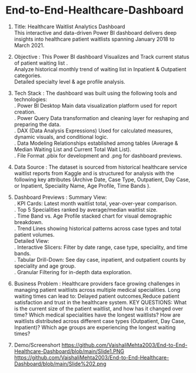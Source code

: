 # End-to-End-Healthcare-Dashboard
1. Title: Healthcare Waitlist Analytics Dashboard <br>
This interactive and data-driven Power BI dashboard delivers deep insights into healthcare patient waitlists spanning January 2018 to March 2021.

3. Objective :
This Power BI dashboard Visualizes and Track current status of patient waiting list .<br>
Analyze historical monthly trend of waiting list in Inpatient & Outpatient categories.<br>
Detailed specialty level & age profile analysis.

4. Tech Stack :
The dashboard was built using the following tools and technologies:<br>
.  Power BI Desktop Main data visualization platform used for report creation.<br>
.  Power Query Data transformation and cleaning layer for reshaping and preparing the data.<br>
.  DAX (Data Analysis Expressions) Used for calculated measures, dynamic visuals, and conditional logic.<br>
.  Data Modeling Relationships established among tables (Average & Median Waiting List and Current Total Wait List).<br>
.  File Format .pbix for development and .png for dashboard previews.

5. Data Source :
The dataset is sourced from historical healthcare service waitlist reports from Kaggle and is structured for analysis with the following key attributes (Archive Date, Case Type, Outpatient, Day Case, or Inpatient, Speciality Name, Age Profile, Time Bands ).

6. Dashboard Previews :
Summary View:<br>
. KPI Cards: Latest month waitlist total, year-over-year comparison.<br>
. Top 5 Specialities ranked by average/median waitlist size.<br>
. Time Band vs. Age Profile stacked chart for visual demographic breakdown.<br>
. Trend Lines showing historical patterns across case types and total patient volumes.<br>
Detailed View:<br>
. Interactive Slicers: Filter by date range, case type, speciality, and time bands.<br>
. Tabular Drill-Down: See day case, inpatient, and outpatient counts by speciality and age group.<br>
. Granular Filtering for in-depth data exploration.

7. Business Problem :
Healthcare providers face growing challenges in managing patient waitlists across multiple medical specialities.
Long waiting times can lead to:
Delayed patient outcomes,Reduce patient satisfaction and trust in the healthcare system.
KEY QUESTIONS:
What is the current size of the patient waitlist, and how has it changed over time?
Which medical specialities have the longest waitlists?
How are waitlists distributed across different case types (Outpatient, Day Case, Inpatient)?
Which age groups are experiencing the longest waiting times?

8. Demo/Screenshort
   https://github.com/VaishaliMehta2003/End-to-End-Healthcare-Dashboard/blob/main/Slide1.PNG
   https://github.com/VaishaliMehta2003/End-to-End-Healthcare-Dashboard/blob/main/Slide%202.png

 

